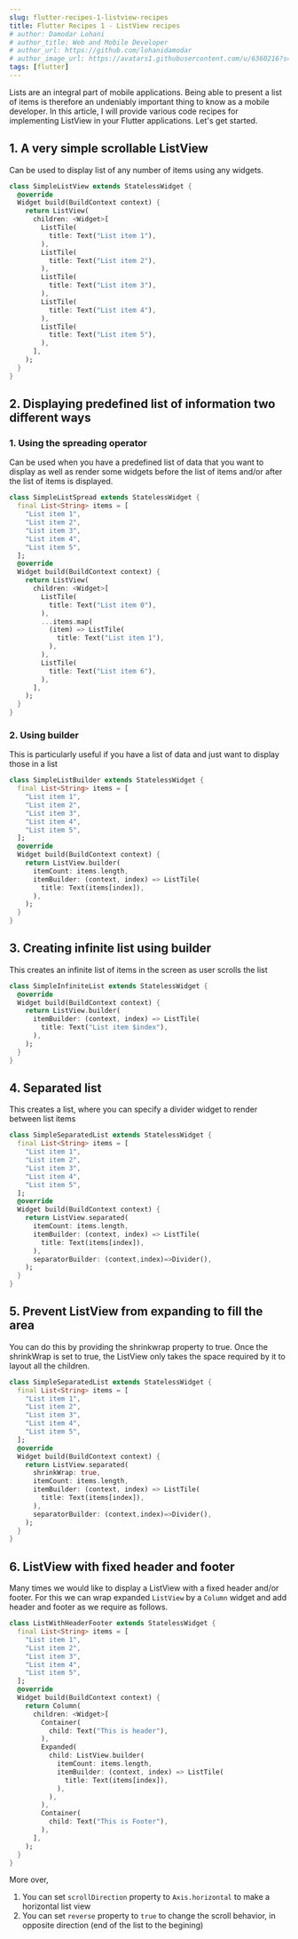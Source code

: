 ```yaml
---
slug: flutter-recipes-1-listview-recipes
title: Flutter Recipes 1 - ListView recipes
# author: Damodar Lohani
# author_title: Web and Mobile Developer
# author_url: https://github.com/lohanidamodar
# author_image_url: https://avatars1.githubusercontent.com/u/6360216?s=460&u=ccf757cc3aece5b674460c4909b4a77e1d5b6a19&v=4
tags: [flutter]
---
```



Lists are an integral part of mobile applications. Being able to present a list of items is therefore an undeniably important thing to know as a mobile developer. In this article, I will provide various code recipes for implementing ListView in your Flutter applications. Let's get started.

<!--truncate-->

## 1. A very simple scrollable ListView
Can be used to display list of any number of items using any widgets.
```dart
class SimpleListView extends StatelessWidget {
  @override
  Widget build(BuildContext context) {
    return ListView(
      children: <Widget>[
        ListTile(
          title: Text("List item 1"),
        ),
        ListTile(
          title: Text("List item 2"),
        ),
        ListTile(
          title: Text("List item 3"),
        ),
        ListTile(
          title: Text("List item 4"),
        ),
        ListTile(
          title: Text("List item 5"),
        ),
      ],
    );
  }
}
```

## 2. Displaying predefined list of information two different ways

### 1. Using the spreading operator
Can be used when you have a predefined list of data that you want to display as well as render some widgets before the list of items and/or after the list of items is displayed.
```dart
class SimpleListSpread extends StatelessWidget {
  final List<String> items = [
    "List item 1",
    "List item 2",
    "List item 3",
    "List item 4",
    "List item 5",
  ];
  @override
  Widget build(BuildContext context) {
    return ListView(
      children: <Widget>[
        ListTile(
          title: Text("List item 0"),
        ),
        ...items.map(
          (item) => ListTile(
            title: Text("List item 1"),
          ),
        ),
        ListTile(
          title: Text("List item 6"),
        ),
      ],
    );
  }
}
```
### 2. Using builder
This is particularly useful if you have a list of data and just want to display those in a list
```dart
class SimpleListBuilder extends StatelessWidget {
  final List<String> items = [
    "List item 1",
    "List item 2",
    "List item 3",
    "List item 4",
    "List item 5",
  ];
  @override
  Widget build(BuildContext context) {
    return ListView.builder(
      itemCount: items.length,
      itemBuilder: (context, index) => ListTile(
        title: Text(items[index]),
      ),
    );
  }
}
```

## 3. Creating infinite list using builder
This creates an infinite list of items in the screen as user scrolls the list
```dart
class SimpleInfiniteList extends StatelessWidget {
  @override
  Widget build(BuildContext context) {
    return ListView.builder(
      itemBuilder: (context, index) => ListTile(
        title: Text("List item $index"),
      ),
    );
  }
}
```

## 4. Separated list
This creates a list, where you can specify a divider widget to render between list items

```dart
class SimpleSeparatedList extends StatelessWidget {
  final List<String> items = [
    "List item 1",
    "List item 2",
    "List item 3",
    "List item 4",
    "List item 5",
  ];
  @override
  Widget build(BuildContext context) {
    return ListView.separated(
      itemCount: items.length,
      itemBuilder: (context, index) => ListTile(
        title: Text(items[index]),
      ),
      separatorBuilder: (context,index)=>Divider(),
    );
  }
}
```

## 5. Prevent ListView from expanding to fill the area
You can do this by providing the shrinkwrap property to true. Once the shrinkWrap is set to true, the ListView only takes the space required by it to layout all the children.
```dart
class SimpleSeparatedList extends StatelessWidget {
  final List<String> items = [
    "List item 1",
    "List item 2",
    "List item 3",
    "List item 4",
    "List item 5",
  ];
  @override
  Widget build(BuildContext context) {
    return ListView.separated(
      shrinkWrap: true,
      itemCount: items.length,
      itemBuilder: (context, index) => ListTile(
        title: Text(items[index]),
      ),
      separatorBuilder: (context,index)=>Divider(),
    );
  }
}
```

## 6. ListView with fixed header and footer
Many times we would like to display a ListView with a fixed header and/or footer. For this we can wrap expanded `ListView` by a `Column` widget and add header and footer as we require as follows.
```dart
class ListWithHeaderFooter extends StatelessWidget {
  final List<String> items = [
    "List item 1",
    "List item 2",
    "List item 3",
    "List item 4",
    "List item 5",
  ];
  @override
  Widget build(BuildContext context) {
    return Column(
      children: <Widget>[
        Container(
          child: Text("This is header"),
        ),
        Expanded(
          child: ListView.builder(
            itemCount: items.length,
            itemBuilder: (context, index) => ListTile(
              title: Text(items[index]),
            ),
          ),
        ),
        Container(
          child: Text("This is Footer"),
        ),
      ],
    );
  }
}
```

More over,
1. You can set `scrollDirection` property to `Axis.horizontal` to make a horizontal list view
2. You can set `reverse` property to `true` to change the scroll behavior, in opposite direction (end of the list to the begining)